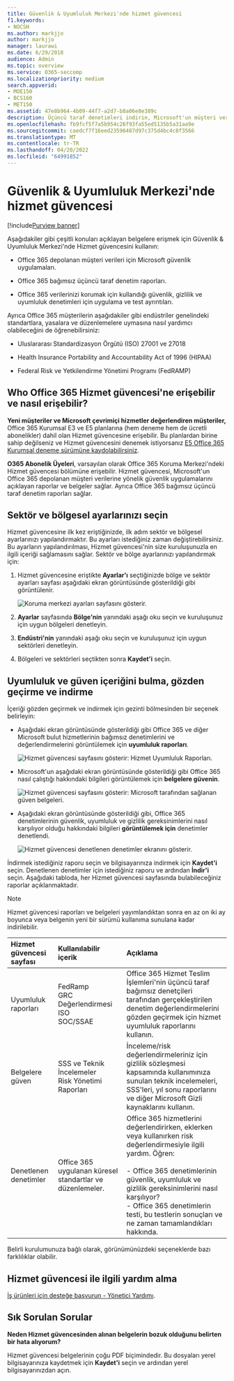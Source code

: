 ```yaml
---
title: Güvenlik & Uyumluluk Merkezi'nde hizmet güvencesi
f1.keywords:
- NOCSH
ms.author: markjjo
author: markjjo
manager: laurawi
ms.date: 6/29/2018
audience: Admin
ms.topic: overview
ms.service: O365-seccomp
ms.localizationpriority: medium
search.appverid:
- MOE150
- BCS160
- MET150
ms.assetid: 47e8b964-4b09-44f7-a2d7-b8a06e8e389c
description: Üçüncü taraf denetimleri indirin, Microsoft'un müşteri verilerini nasıl güvende tuttuğunu öğrenin ve Office 365 kullandığınızda ISO, HIPAA, FINRA ve FedRAMP ile nasıl uyumlu olabileceğinizi öğrenin.
ms.openlocfilehash: fb9fcf5f7a5b954c26f93fa55ed5135b5a31aa9e
ms.sourcegitcommit: caedcf7f16eed23596487d97c375d4bc4c8f3566
ms.translationtype: MT
ms.contentlocale: tr-TR
ms.lasthandoff: 04/20/2022
ms.locfileid: "64991852"
---
```

# <a name="service-assurance-in-the-security--compliance-center"></a>Güvenlik & Uyumluluk Merkezi'nde hizmet güvencesi

[!include[Purview banner](../includes/purview-rebrand-banner.md)]

Aşağıdakiler gibi çeşitli konuları açıklayan belgelere erişmek için Güvenlik & Uyumluluk Merkezi'nde Hizmet güvencesini kullanın: 
  
- Office 365 depolanan müşteri verileri için Microsoft güvenlik uygulamaları. 
    
- Office 365 bağımsız üçüncü taraf denetim raporları. 
    
- Office 365 verilerinizi korumak için kullandığı güvenlik, gizlilik ve uyumluluk denetimleri için uygulama ve test ayrıntıları. 
    
Ayrıca Office 365 müşterilerin aşağıdakiler gibi endüstriler genelindeki standartlara, yasalara ve düzenlemelere uymasına nasıl yardımcı olabileceğini de öğrenebilirsiniz:
  
-  Uluslararası Standardizasyon Örgütü (ISO) 27001 ve 27018 
    
- Health Insurance Portability and Accountability Act of 1996 (HIPAA)
    
- Federal Risk ve Yetkilendirme Yönetimi Programı (FedRAMP)
    
## <a name="who-can-access-office-365-service-assurance-and-how"></a>Who Office 365 Hizmet güvencesi'ne erişebilir ve nasıl erişebilir?

 **Yeni müşteriler ve Microsoft çevrimiçi hizmetler değerlendiren müşteriler,** Office 365 Kurumsal E3 ve E5 planlarına (hem deneme hem de ücretli abonelikler) dahil olan Hizmet güvencesine erişebilir. Bu planlardan birine sahip değilseniz ve Hizmet güvencesini denemek istiyorsanız [E5 Office 365 Kurumsal deneme sürümüne kaydolabilirsiniz](https://go.microsoft.com/fwlink/p/?LinkID=698279).
  
 **O365 Abonelik Üyeleri**, varsayılan olarak Office 365 Koruma Merkezi'ndeki Hizmet güvencesi bölümüne erişebilir. Hizmet güvencesi, Microsoft'un Office 365 depolanan müşteri verilerine yönelik güvenlik uygulamalarını açıklayan raporlar ve belgeler sağlar. Ayrıca Office 365 bağımsız üçüncü taraf denetim raporları sağlar.
 
## <a name="choose-your-industry-and-regional-settings"></a>Sektör ve bölgesel ayarlarınızı seçin
<a name="Chooseyourindustryregional"> </a>

Hizmet güvencesine ilk kez eriştiğinizde, ilk adım sektör ve bölgesel ayarlarınızı yapılandırmaktır. Bu ayarları istediğiniz zaman değiştirebilirsiniz. Bu ayarların yapılandırılması, Hizmet güvencesi'nin size kuruluşunuzla en ilgili içeriği sağlamasını sağlar. Sektör ve bölge ayarlarınızı yapılandırmak için:
  
1. Hizmet güvencesine eriştikte **Ayarlar'ı** seçtiğinizde bölge ve sektör ayarları sayfası aşağıdaki ekran görüntüsünde gösterildiği gibi görüntülenir. 
    
    ![Koruma merkezi ayarları sayfasını gösterir.](../media/101716e8-9c0a-4839-a2c0-f6aacf64eb9d.png)
  
2. **Ayarlar** sayfasında **Bölge'nin** yanındaki aşağı oku seçin ve kuruluşunuz için uygun bölgeleri denetleyin. 
    
3. **Endüstri'nin** yanındaki aşağı oku seçin ve kuruluşunuz için uygun sektörleri denetleyin. 
    
4. Bölgeleri ve sektörleri seçtikten sonra **Kaydet'i** seçin.
    
## <a name="find-review-and-download-compliance-and-trust-content"></a>Uyumluluk ve güven içeriğini bulma, gözden geçirme ve indirme
<a name="Chooseyourindustryregional"> </a>

İçeriği gözden geçirmek ve indirmek için gezinti bölmesinden bir seçenek belirleyin:
  
- Aşağıdaki ekran görüntüsünde gösterildiği gibi Office 365 ve diğer Microsoft bulut hizmetlerinin bağımsız denetimlerini ve değerlendirmelerini görüntülemek için **uyumluluk raporları**. 
    
    ![Hizmet güvencesi sayfasını gösterir: Hizmet Uyumluluk Raporları.](../media/149f2181-a558-4963-85e5-8d5ebc7cdac8.png)
  
- Microsoft'un aşağıdaki ekran görüntüsünde gösterildiği gibi Office 365 nasıl çalıştığı hakkındaki bilgileri görüntülemek için **belgelere güvenin**. 
    
    ![Hizmet güvencesi sayfasını gösterir: Microsoft tarafından sağlanan güven belgeleri.](../media/5dd4e89a-25a2-45e7-8d6c-a5c5b9237327.png)
  
- Aşağıdaki ekran görüntüsünde gösterildiği gibi, Office 365 denetimlerinin güvenlik, uyumluluk ve gizlilik gereksinimlerini nasıl karşılıyor olduğu hakkındaki bilgileri **görüntülemek için** denetimler denetlendi. 
    
    ![Hizmet güvencesi denetlenen denetimler ekranını gösterir.](../media/4baf252b-603d-45e0-af12-32616154df65.png)
  
İndirmek istediğiniz raporu seçin ve bilgisayarınıza indirmek için **Kaydet'i** seçin. Denetlenen denetimler için istediğiniz raporu ve ardından **İndir'i** seçin. Aşağıdaki tabloda, her Hizmet güvencesi sayfasında bulabileceğiniz raporlar açıklanmaktadır. 
  
> [!NOTE]
> Hizmet güvencesi raporları ve belgeleri yayımlandıktan sonra en az on iki ay boyunca veya belgenin yeni bir sürümü kullanıma sunulana kadar indirilebilir. 
  
|**Hizmet güvencesi sayfası**|**Kullanılabilir içerik**|**Açıklama**|
|:-----|:-----|:-----|
|Uyumluluk raporları  <br/> | FedRamp  <br/>  GRC Değerlendirmesi  <br/>  ISO  <br/>  SOC/SSAE  <br/> |Office 365 Hizmet Teslim İşlemleri'nin üçüncü taraf bağımsız denetçileri tarafından gerçekleştirilen denetim değerlendirmelerini gözden geçirmek için hizmet uyumluluk raporlarını kullanın.  <br/> |
|Belgelere güven  <br/> | SSS ve Teknik İncelemeler  <br/>  Risk Yönetimi Raporları  <br/> |İnceleme/risk değerlendirmeleriniz için gizlilik sözleşmesi kapsamında kullanımınıza sunulan teknik incelemeleri, SSS'leri, yıl sonu raporlarını ve diğer Microsoft Gizli kaynaklarını kullanın.  <br/> |
|Denetlenen denetimler  <br/> |Office 365 uygulanan küresel standartlar ve düzenlemeler.  <br/> | Office 365 hizmetlerini değerlendirirken, eklerken veya kullanırken risk değerlendirmesiyle ilgili yardım. Öğren:  <br/> <br/>- Office 365 denetimlerinin güvenlik, uyumluluk ve gizlilik gereksinimlerini nasıl karşılıyor?  <br/>- Office 365 denetimlerin testi, bu testlerin sonuçları ve ne zaman tamamlandıkları hakkında.  <br/> |
   
Belirli kurulumunuza bağlı olarak, görünümünüzdeki seçeneklerde bazı farklılıklar olabilir.
    
## <a name="get-help-with-service-assurance"></a>Hizmet güvencesi ile ilgili yardım alma
<a name="addother"> </a>

[İş ürünleri için desteğe başvurun - Yönetici Yardımı](../admin/get-help-support.md).
  
## <a name="frequently-asked-questions"></a>Sık Sorulan Sorular
<a name="addother"> </a>

 **Neden Hizmet güvencesinden alınan belgelerin bozuk olduğunu belirten bir hata alıyorum?**
  
Hizmet güvencesi belgelerinin çoğu PDF biçimindedir. Bu dosyaları yerel bilgisayarınıza kaydetmek için **Kaydet'i** seçin ve ardından yerel bilgisayarınızdan açın.